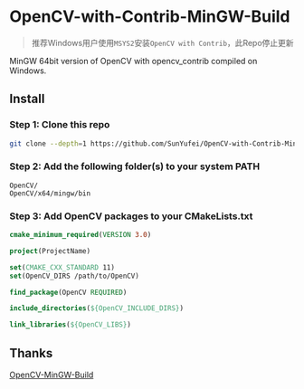 # OpenCV-with-Contrib-MinGW-Build

> 推荐Windows用户使用`MSYS2`安装`OpenCV with Contrib`，此Repo停止更新

MinGW 64bit version of OpenCV with opencv_contrib compiled on Windows.

## Install

### Step 1: Clone this repo

```sh
git clone --depth=1 https://github.com/SunYufei/OpenCV-with-Contrib-MinGW-Build OpenCV
```

### Step 2: Add the following folder(s) to your system PATH

```
OpenCV/
OpenCV/x64/mingw/bin
```

### Step 3: Add OpenCV packages to your CMakeLists.txt

```cmake
cmake_minimum_required(VERSION 3.0)

project(ProjectName)

set(CMAKE_CXX_STANDARD 11)
set(OpenCV_DIRS /path/to/OpenCV)

find_package(OpenCV REQUIRED)

include_directories(${OpenCV_INCLUDE_DIRS})

link_libraries(${OpenCV_LIBS})
```

## Thanks

[OpenCV-MinGW-Build](https://github.com/huihut/OpenCV-MinGW-Build)

